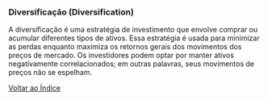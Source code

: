 ### Diversificação (Diversification)

A diversificação é uma estratégia de investimento que envolve comprar ou acumular diferentes tipos de ativos. Essa estratégia é usada para minimizar as perdas enquanto maximiza os retornos gerais dos movimentos dos preços de mercado. Os investidores podem optar por manter ativos negativamente correlacionados; em outras palavras, seus movimentos de preços não se espelham.

[Voltar ao Índice](../)